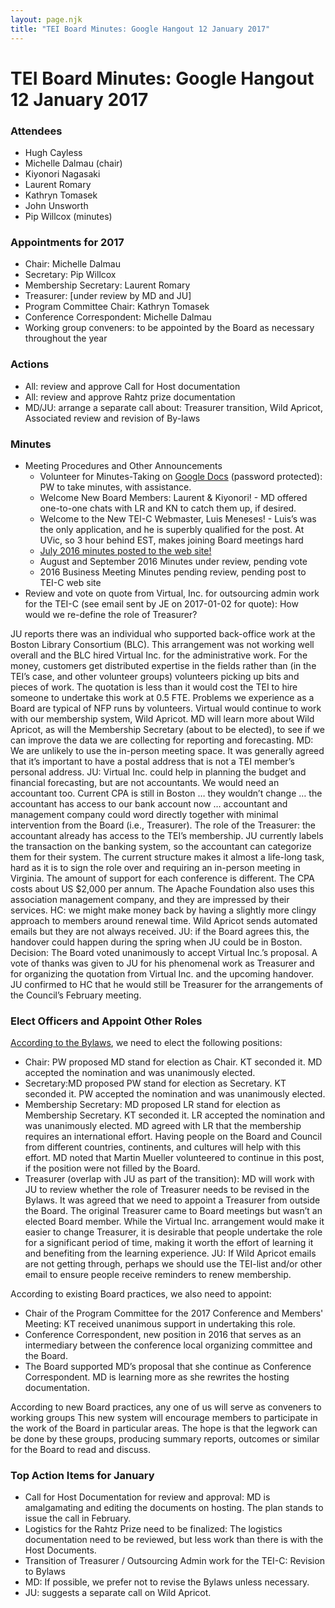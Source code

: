 ```yaml
---
layout: page.njk
title: "TEI Board Minutes: Google Hangout 12 January 2017"
---
```

# TEI Board Minutes: Google Hangout 12 January 2017




### Attendees


* Hugh Cayless
* Michelle Dalmau (chair)
* Kiyonori Nagasaki
* Laurent Romary
* Kathryn Tomasek
* John Unsworth
* Pip Willcox (minutes)




### Appointments for 2017


* Chair: Michelle Dalmau
* Secretary: Pip Willcox
* Membership Secretary: Laurent Romary
* Treasurer: \[under review by MD and JU]
* Program Committee Chair: Kathryn Tomasek
* Conference Correspondent: Michelle Dalmau
* Working group conveners: to be appointed by the Board as necessary throughout the
 year




### Actions


* All: review and approve Call for Host documentation
* All: review and approve Rahtz prize documentation
* MD/JU: arrange a separate call about: Treasurer transition, Wild Apricot, Associated
 review and revision of By\-laws




### Minutes



* Meeting Procedures and Other Announcements
	+ Volunteer for Minutes\-Taking on [Google Docs](https://docs.google.com/document/d/1tpLi6Q5vpCRr3rMaRFGFX7lPreP03EwQiPxWALIlJjA/edit?usp=sharing "Google Docs") (password protected): PW to take minutes, with assistance.
	+ Welcome New Board Members: Laurent \& Kiyonori! \- MD offered one\-to\-one chats with
	 LR and KN to catch them up, if desired.
	+ Welcome to the New TEI\-C Webmaster, Luis Meneses! \- Luis’s was the only application,
	 and he is superbly qualified for the post. At UVic, so 3 hour behind EST, makes joining
	 Board meetings hard
	+ [July 2016 minutes posted to the web site!](https://www.tei-c.org/Board/bm66.xml "July 2016 minutes posted to the web site!")
	+ August and September 2016 Minutes under review, pending vote
	+ 2016 Business Meeting Minutes pending review, pending post to TEI\-C web site
* Review and vote on quote from Virtual, Inc. for outsourcing admin work for the TEI\-C
 (see email sent by JE on 2017\-01\-02 for quote): How would we re\-define the role of
 Treasurer?


JU reports there was an individual who supported back\-office work at the Boston Library
 Consortium (BLC). This arrangement was not working well overall and the BLC hired
 Virtual Inc. for the administrative work. For the money, customers get distributed
 expertise in the fields rather than (in the TEI’s case, and other volunteer groups)
 volunteers picking up bits and pieces of work. The quotation is less than it would
 cost the TEI to hire someone to undertake this work at 0\.5 FTE. Problems we experience
 as a Board are typical of NFP runs by volunteers.
Virtual would continue to work with our membership system, Wild Apricot.
MD will learn more about Wild Apricot, as will the Membership Secretary (about to
 be elected), to see if we can improve the data we are collecting for reporting and
 forecasting.
MD: We are unlikely to use the in\-person meeting space.
It was generally agreed that it’s important to have a postal address that is not a
 TEI member’s personal address.
JU: Virtual Inc. could help in planning the budget and financial forecasting, but
 are not accountants. We would need an accountant too.
Current CPA is still in Boston … they wouldn’t change … the accountant has access
 to our bank account now … accountant and management company could word directly together
 with minimal intervention from the Board (i.e., Treasurer).
The role of the Treasurer: the accountant already has access to the TEI’s membership.
 JU currently labels the transaction on the banking system, so the accountant can categorize
 them for their system. The current structure makes it almost a life\-long task, hard
 as it is to sign the role over and requiring an in\-person meeting in Virginia.
The amount of support for each conference is different.
The CPA costs about US $2,000 per annum.
The Apache Foundation also uses this association management company, and they are
 impressed by their services.
HC: we might make money back by having a slightly more clingy approach to members
 around renewal time. Wild Apricot sends automated emails but they are not always received.
JU: if the Board agrees this, the handover could happen during the spring when JU
 could be in Boston.
Decision: The Board voted unanimously to accept Virtual Inc.’s proposal.
A vote of thanks was given to JU for his phenomenal work as Treasurer and for organizing
 the quotation from Virtual Inc. and the upcoming handover.
JU confirmed to HC that he would still be Treasurer for the arrangements of the Council’s
 February meeting.


### Elect Officers and Appoint Other Roles


[According to the Bylaws](https://www.tei-c.org/About/bylaws.xml#TEIby-A3 "According to the Bylaws"), we need to elect the following positions:
* Chair: PW proposed MD stand for election as Chair. KT seconded it. MD accepted the
 nomination and was unanimously elected.
* Secretary:MD proposed PW stand for election as Secretary. KT seconded it. PW accepted
 the nomination and was unanimously elected.
* Membership Secretary: MD proposed LR stand for election as Membership Secretary. KT
 seconded it. LR accepted the nomination and was unanimously elected.
 MD agreed with LR that the membership requires an international effort. Having people
 on the Board and Council from different countries, continents, and cultures will help
 with this effort.
 MD noted that Martin Mueller volunteered to continue in this post, if the position
 were not filled by the Board.
* Treasurer (overlap with JU as part of the transition): MD will work with JU to review
 whether the role of Treasurer needs to be revised in the Bylaws. It was agreed that
 we need to appoint a Treasurer from outside the Board. The original Treasurer came
 to Board meetings but wasn’t an elected Board member. While the Virtual Inc. arrangement
 would make it easier to change Treasurer, it is desirable that people undertake the
 role for a significant period of time, making it worth the effort of learning it and
 benefiting from the learning experience.
 JU: If Wild Apricot emails are not getting through, perhaps we should use the TEI\-list
 and/or other email to ensure people receive reminders to renew membership.


According to existing Board practices, we also need to appoint:
* Chair of the Program Committee for the 2017 Conference and Members' Meeting: KT received
 unanimous support in undertaking this role.
* Conference Correspondent, new position in 2016 that serves as an intermediary between
 the conference local organizing committee and the Board.
* The Board supported MD’s proposal that she continue as Conference Correspondent. MD
 is learning more as she rewrites the hosting documentation.


According to new Board practices, any one of us will serve as conveners to working
 groups
This new system will encourage members to participate in the work of the Board in
 particular areas. The hope is that the legwork can be done by these groups, producing
 summary reports, outcomes or similar for the Board to read and discuss.


### Top Action Items for January


* Call for Host Documentation for review and approval: MD is amalgamating and editing
 the documents on hosting. The plan stands to issue the call in February.
* Logistics for the Rahtz Prize need to be finalized: The logistics documentation need
 to be reviewed, but less work than there is with the Host Documents.
* Transition of Treasurer / Outsourcing Admin work for the TEI\-C: Revision to Bylaws
* MD: If possible, we prefer not to revise the Bylaws unless necessary.
* JU: suggests a separate call on Wild Apricot.




